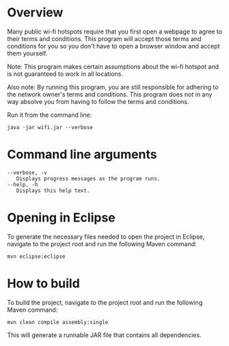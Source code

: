 # Overview

Many public wi-fi hotspots require that you first open a webpage to agree to their terms and conditions. This program will accept those terms and conditions for you so you don't have to open a browser window and accept them yourself.

Note:  This program makes certain assumptions about the wi-fi hotspot and is not guaranteed to work in all locations.

Also note: By running this program, you are still responsible for adhering to the network owner's terms and conditions. This program does not in any way absolve you from having to follow the terms and conditions. 

Run it from the command line:

    java -jar wifi.jar --verbose

# Command line arguments

    --verbose, -v
       Displays progress messages as the program runs.
    --help, -h
       Displays this help text.

# Opening in Eclipse

To generate the necessary files needed to open the project in Eclipse, navigate to the project root and run the following Maven command:

    mvn eclipse:eclipse

# How to build

To build the project, navigate to the project root and run the following Maven command:

    mvn clean compile assembly:single
    
This will generate a runnable JAR file that contains all dependencies.